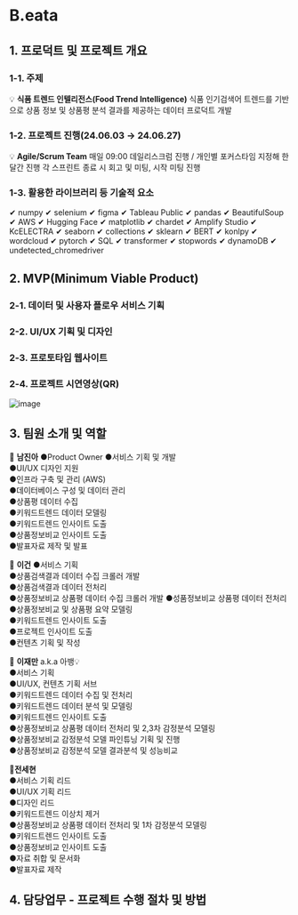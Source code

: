 # B.eata

## 1. 프로덕트 및 프로젝트 개요
### 1-1. 주제
💡 **식품 트렌드 인텔리전스(Food Trend Intelligence)** 식품 인기검색어 트렌드를 기반으로 상품 정보 및 상품평 분석 결과를 제공하는 데이터 프로덕트 개발
### 1-2. 프로젝트 진행(24.06.03 → 24.06.27)
💡 **Agile/Scrum Team** 매일 09:00 데일리스크럼 진행 / 개인별 포커스타임 지정해 한달간 진행
각 스프린트 종료 시 회고 및 미팅, 시작 미팅 진행

### 1-3. 활용한 라이브러리 등 기술적 요소
✔ numpy	✔ selenium	✔ figma	✔ Tableau Public
✔ pandas	✔ BeautifulSoup	✔ AWS	✔ Hugging Face
✔ matplotlib	✔ chardet	✔ Amplify Studio	✔ KcELECTRA
✔ seaborn	✔ collections	✔ sklearn	✔ BERT
✔ konlpy	✔ wordcloud	✔ pytorch	✔ SQL
✔ transformer	✔ stopwords	✔ dynamoDB	✔ undetected_chromedriver
## 2. MVP(Minimum Viable Product)
### 2-1. 데이터 및 사용자 플로우 서비스 기획
### 2-2. UI/UX 기획 및 디자인
### 2-3. 프로토타입 웹사이트
### 2-4. 프로젝트 시연영상(QR)

![image](https://github.com/user-attachments/assets/e636e451-be4d-4365-a8e3-6e18d063ce21)


## 3. 팀원 소개 및 역할

💛 **남진아**
●Product Owner
●서비스 기획 및 개발  
●UI/UX 디자인 지원  
●인프라 구축 및 관리 (AWS)  
●데이터베이스 구성 및 데이터 관리  
●상품평 데이터 수집  
●키워드트렌드 데이터 모델링  
●키워드트렌드 인사이트 도출  
●상품정보비교 인사이트 도출  
●발표자료 제작 및 발표  


💚 **이건**
●서비스 기획  
●상품검색결과 데이터 수집 크롤러 개발  
●상품검색결과 데이터 전처리  
●상품정보비교 상품평 데이터 수집 크롤러 개발
●성품정보비교 상품평 데이터 전처리
●상품정보비교 및 상품평 요약 모델링  
●키워드트렌드 인사이트 도출  
●프로젝트 인사이트 도출  
●컨텐츠 기획 및 작성  


💙 **이재만** a.k.a 아뱅💡  
●서비스 기획  
●UI/UX, 컨텐츠 기획 서브  
●키워드트렌드 데이터 수집 및 전처리  
●키워드트렌드 데이터 분석 및 모델링  
●키워드트렌드 인사이트 도출  
●상품정보비교 상품평 데이터 전처리 및 2,3차 감정분석 모델링  
●상품정보비교 감정분석 모델 파인튜닝 기획 및 진행  
●상품정보비교 감정분석 모델 결과분석 및 성능비교  


💜**전세현**  
●서비스 기획 리드  
●UI/UX 기획 리드  
●디자인 리드  
●키워드트렌드 이상치 제거  
●상품정보비교 상품평 데이터 전처리 및 1차 감정분석 모델링  
●키워드트렌드 인사이트 도출  
●상품정보비교 인사이트 도출  
●자료 취합 및 문서화  
●발표자료 제작  


## 4. 담당업무 - 프로젝트 수행 절차 및 방법
